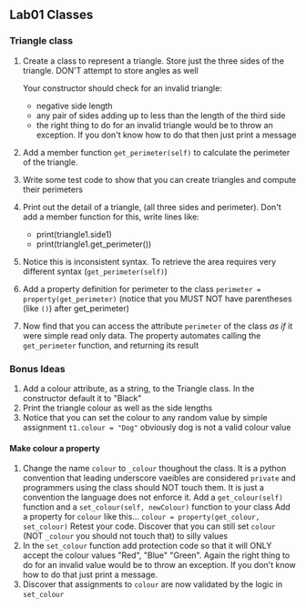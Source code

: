 ## Lab01 Classes

### Triangle class

1. Create a class to represent a triangle.  Store just the three sides of the triangle.  DON'T attempt to store angles as well

    Your constructor should check for an invalid triangle:
    - negative side length
    - any pair of sides adding up to less than the length of the third side
    - the right thing to do for an invalid triangle would be to throw an exception.  If you don't know how to do that then just print a message

1. Add a member function `get_perimeter(self)` to calculate the perimeter of the triangle.

1. Write some test code to show that you can create triangles and compute their perimeters

1. Print out the detail of a triangle, (all three sides and perimeter).  Don't add a member function for this, write lines like:
    - print(triangle1.side1)
    - print(triangle1.get_perimeter())

1. Notice this is inconsistent syntax. To retrieve the area requires very different syntax (`get_perimeter(self)`)

1. Add a property definition for perimeter to the class
    `perimeter = property(get_perimeter)`
(notice that you MUST NOT have parentheses (like `()`) after get_perimeter)
1. Now find that you can access the attribute `perimeter` of the class *as if* it were simple read only data.  The property automates calling the `get_perimeter` function, and returning its result

### Bonus Ideas

1. Add a colour attribute, as a string, to the Triangle class.  In the constructor default it to "Black"
1. Print the triangle colour as well as the side lengths
1. Notice that you can set the colour to any random value by simple assignment
    `t1.colour = "Dog"`
    obviously dog is not a valid colour value

#### Make colour a property
1. Change the name `colour` to `_colour` thoughout the class.  It is a python convention that leading underscore vaeibles are considered `private` and programmers using the class should NOT touch them.  It is just a convention the language does not enforce it.
Add a `get_colour(self)` function and a `set_colour(self, newColour)` function to your class
Add a property for `colour` like this...
    `colour = property(get_colour, set_colour)`
Retest your code.  Discover that you can still set `colour` (NOT `_colour` you should not touch that) to silly values
1. In the `set_colour` function add protection code so that it will ONLY accept the colour values "Red", "Blue" "Green".  Again the right thing to do for an invalid value would be to throw an exception.  If you don't know how to do that just print a message.
1. Discover that assignments to `colour` are now validated by the logic in `set_colour`
